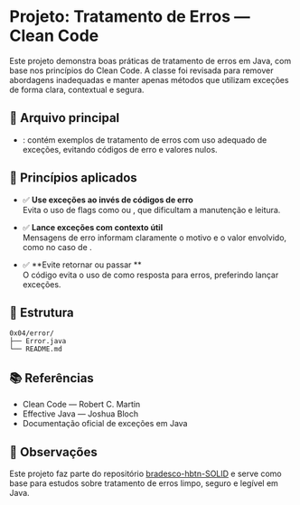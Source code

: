 # Projeto: Tratamento de Erros — Clean Code

Este projeto demonstra boas práticas de tratamento de erros em Java, com base nos princípios do Clean Code. A classe  foi revisada para remover abordagens inadequadas e manter apenas métodos que utilizam exceções de forma clara, contextual e segura.

## 📄 Arquivo principal

- : contém exemplos de tratamento de erros com uso adequado de exceções, evitando códigos de erro e valores nulos.

## 🎯 Princípios aplicados

- ✅ **Use exceções ao invés de códigos de erro**  
  Evita o uso de flags como  ou , que dificultam a manutenção e leitura.

- ✅ **Lance exceções com contexto útil**  
  Mensagens de erro informam claramente o motivo e o valor envolvido, como no caso de .

- ✅ **Evite retornar ou passar **  
  O código evita o uso de  como resposta para erros, preferindo lançar exceções.

## 📁 Estrutura

```
0x04/error/
├── Error.java
└── README.md
```

## 📚 Referências

- Clean Code — Robert C. Martin
- Effective Java — Joshua Bloch
- Documentação oficial de exceções em Java

## 📌 Observações

Este projeto faz parte do repositório [bradesco-hbtn-SOLID](https://github.com/seu-usuario/bradesco-hbtn-SOLID) e serve como base para estudos sobre tratamento de erros limpo, seguro e legível em Java.


